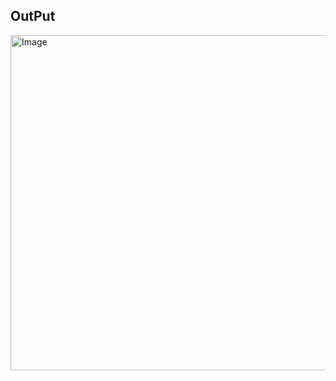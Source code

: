 ##  OutPut
<img width="536" alt="Image" src="https://github.com/user-attachments/assets/c09050af-4e9b-40b0-8d41-43209b614a50" />
